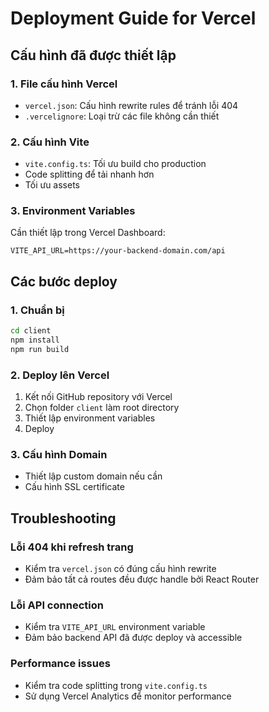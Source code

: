# Deployment Guide for Vercel

## Cấu hình đã được thiết lập

### 1. File cấu hình Vercel
- `vercel.json`: Cấu hình rewrite rules để tránh lỗi 404
- `.vercelignore`: Loại trừ các file không cần thiết

### 2. Cấu hình Vite
- `vite.config.ts`: Tối ưu build cho production
- Code splitting để tải nhanh hơn
- Tối ưu assets

### 3. Environment Variables
Cần thiết lập trong Vercel Dashboard:
```
VITE_API_URL=https://your-backend-domain.com/api
```

## Các bước deploy

### 1. Chuẩn bị
```bash
cd client
npm install
npm run build
```

### 2. Deploy lên Vercel
1. Kết nối GitHub repository với Vercel
2. Chọn folder `client` làm root directory
3. Thiết lập environment variables
4. Deploy

### 3. Cấu hình Domain
- Thiết lập custom domain nếu cần
- Cấu hình SSL certificate

## Troubleshooting

### Lỗi 404 khi refresh trang
- Kiểm tra `vercel.json` có đúng cấu hình rewrite
- Đảm bảo tất cả routes đều được handle bởi React Router

### Lỗi API connection
- Kiểm tra `VITE_API_URL` environment variable
- Đảm bảo backend API đã được deploy và accessible

### Performance issues
- Kiểm tra code splitting trong `vite.config.ts`
- Sử dụng Vercel Analytics để monitor performance
